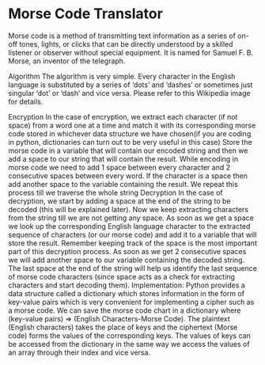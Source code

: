 # Morse Code Translator
 Morse code is a method of transmitting text information as a series of on-off tones, lights, or clicks that can be directly understood by a skilled listener or observer without special equipment. It is named for Samuel F. B. Morse, an inventor of the telegraph.


Algorithm
The algorithm is very simple. Every character in the English language is substituted by a series of ‘dots’ and ‘dashes’ or sometimes just singular ‘dot’ or ‘dash’ and vice versa. 
Please refer to this Wikipedia image for details.

Encryption 
In the case of encryption, we extract each character (if not space) from a word one at a time and match it with its corresponding morse code stored in whichever data structure we have chosen(if you are coding in python, dictionaries can turn out to be very useful in this case)
Store the morse code in a variable that will contain our encoded string and then we add a space to our string that will contain the result.
While encoding in morse code we need to add 1 space between every character and 2 consecutive spaces between every word.
If the character is a space then add another space to the variable containing the result. We repeat this process till we traverse the whole string
Decryption
In the case of decryption, we start by adding a space at the end of the string to be decoded (this will be explained later).
Now we keep extracting characters from the string till we are not getting any space.
As soon as we get a space we look up the corresponding English language character to the extracted sequence of characters (or our morse code) and add it to a variable that will store the result.
Remember keeping track of the space is the most important part of this decryption process. As soon as we get 2 consecutive spaces we will add another space to our variable containing the decoded string.
The last space at the end of the string will help us identify the last sequence of morse code characters (since space acts as a check for extracting characters and start decoding them).
Implementation:
Python provides a data structure called a dictionary which stores information in the form of key-value pairs which is very convenient for implementing a cipher such as a morse code. We can save the morse code chart in a dictionary where (key-value pairs) => (English Characters-Morse Code). The plaintext (English characters) takes the place of keys and the ciphertext (Morse code) forms the values of the corresponding keys. The values of keys can be accessed from the dictionary in the same way we access the values of an array through their index and vice versa.
